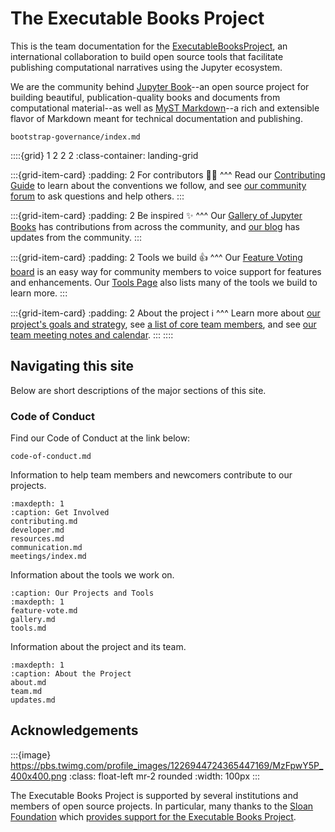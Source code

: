 # The Executable Books Project

This is the team documentation for the
[ExecutableBooksProject](https://github.com/executablebooks), an international
collaboration to build open source tools that facilitate publishing
computational narratives using the Jupyter ecosystem.

We are the community behind [Jupyter Book](https://jupyterbook.org)--an open source project for building beautiful, publication-quality books and documents from computational material--as well as [MyST Markdown](https://myst-parser.readthedocs.io/en/latest/)--a rich and extensible flavor of Markdown meant for technical documentation and publishing.

```{toctree}
bootstrap-governance/index.md
```

::::{grid} 1 2 2 2
:class-container: landing-grid

:::{grid-item-card}
:padding: 2
For contributors 👩‍💻
^^^
Read our [Contributing Guide](contributing.md) to learn about the conventions we follow, and see [our community forum](https://github.com/executablebooks/meta/discussions) to ask questions and help others.
:::

:::{grid-item-card}
:padding: 2
Be inspired ✨
^^^
Our [Gallery of Jupyter Books](gallery.md) has contributions from across the community, and [our blog](updates.md) has updates from the community.
:::

:::{grid-item-card}
:padding: 2
Tools we build 👍
^^^
Our [Feature Voting board](feature-vote.md) is an easy way for community members to voice support for features and enhancements. Our [Tools Page](tools.md) also lists many of the tools we build to learn more.
:::

:::{grid-item-card}
:padding: 2
About the project ℹ️
^^^
Learn more about [our project's goals and strategy](about.md), see [a list of core team members](team.md), and see [our team meeting notes and calendar](meetings/index.md).
:::
::::

## Navigating this site

Below are short descriptions of the major sections of this site.

### Code of Conduct

Find our Code of Conduct at the link below:

```{toctree}
code-of-conduct.md
```

Information to help team members and newcomers contribute to our projects.

```{toctree}
:maxdepth: 1
:caption: Get Involved
contributing.md
developer.md
resources.md
communication.md
meetings/index.md
```

Information about the tools we work on.

```{toctree}
:caption: Our Projects and Tools
:maxdepth: 1
feature-vote.md
gallery.md
tools.md
```

Information about the project and its team.

```{toctree}
:maxdepth: 1
:caption: About the Project
about.md
team.md
updates.md
```

## Acknowledgements

:::{image} https://pbs.twimg.com/profile_images/1226944724365447169/MzFpwY5P_400x400.png
:class: float-left mr-2 rounded
:width: 100px
:::

The Executable Books Project is supported by several institutions and members of open source projects.
In particular, many thanks to the [Sloan Foundation](https://sloan.org) which [provides support for the Executable Books Project](https://sloan.org/grant-detail/9231).
